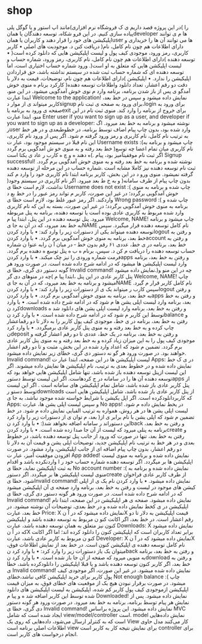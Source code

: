 # shop
در این پروژه قصد داریم ی ک فروشگاه نرم افزاری)مانند اپ استور و یا گوگل پلی( را پیاده سازی کنیم. در این فرو شکاه، توسعه دهندگان یا همانdeveloper ها م ی توانند اپلیکیشن های خود را قرار دهند و کاربران یا همانuser ها می توانند آن ها را خریداری و دریافت کنن د. موجودیت های اصلی • کاربر )دارای اطلاعات هم چون نام کامل، نام کاربری، رمز ورود، موجودی کیف پول و لیست اپلیکیشن هایی که دانلود کرده است(
• توسعه دهنده )دارای اطلاعات هم چون نام کامل، نام کاربری، رمز ورود، شماره حساب و لیست اپلیکشن هایی که متعلق به او است(. ورود شماره حساب اختیاری است، اما توسعه دهنده ای که شماره حساب ثبت شده در سیستم نداشته باشد، حق قراردادن اپلیکیشن را ندارد. • اپلیکیشن )دارای اطلاعات هم چون نام، توضیحات، قیمت به دلار با دقت دو رقم اعشار، تعداد دانلود واطلاعات توسعه دهنده( کارکرد برنام ه
منوی خوش آمدگو ی
پس از باز شدن برنامه، برنامه وارد م نوی خوش آمدگویی میشود. در این منو، ابتدا عبارت Welcome to the application! نمایش داده میشود و سپس در خط بعد، کاربر میتواند ی از موار دsignup برای ورود به صفحه ی ثبت نام،login برای ورود به صفحه ی ورود به برنامه یاexit برای خروج از برنامه را وارد کند.
منوی ثبت نام
در این منو، ابتدا عبارت Enter user if you want to sign up as a user, and developer if you want to sign up as a developer: نوشته میشود و برنامه به خط بعد میرود. اگ رuser وارد شده بود، بدون چاپ پیام اضاف توسط برنامه، در خطوطبعدی و در هر خط به ترتیب نام کامل، نام کاربری و رمز ورود گرفته م شود. اگر پس از ورود نام کاربری، این نام قبلا در سیستم موجود بود، عبار ت Username exists :(چاپ میشود و برنامه به خط بعد رفته و به منوی خو ش آمدگویی برم گردد )نام کاربری میان تمام اعضا چه توسع ه دهند ه و چ ه کارب ر عاد ی یکتا است(. اگر ثبت نام موفقیتآمیز بود، پیام
Signup successful! نوشته شده و برنامه به خط بعد رفته و به منوی خوش آمدگویی برم گردد.
ثبت نام توسعه دهنده نیز کاملا مشابه است .شماره حساب در این مرحله از توسعه دهنده گرفته نمیشود.
منوی ورو د
در این بخش، کاربر برنامه ابتدا نام کاربری خود را وارد م کند )بدون چاپ پیام از طرف سامانه( و به خ ط بعد میرود.
اگر نام کاربری در سیستم وجود نداشت، لازم است خطا ی Username does not exist :( چاپ شده و برنامه به منوی خوش آمدگویی برگردد؛ در غیر این صورت، کاربر م تواند رمز عبور را در خط بع د واردکند. اگر رمز عبور غلط بود، لازم است خطا ی Wrong password :( چاپ شده و برنامه به منوی خوش آمدگویی برگردد؛ در غیر این صورت، بسته به این که نام کاربری وارد شده مربوط به کاربری عادی بوده است یا توسعه دهنده، برنامه به پنل مربوطه میرود.
پنل توسعه دهنده
در این پنل، ابتدا پیا م Welcome, NAME! چاپ میشود و برنامه به خط بعد میرود، که در آن به جا یNAME نام کامل توسعه دهنده قرار میگیرد. سپس توسعه دهنده میتواند یکی از دستورات زیر را وارد کند: • با وارد کردنlogout و رفتن به خط بعد، برنامه به منوی خوش آمدگویی برم گردد.
• با وارد کردنaccount و رفتن به خط بعد، برنامه در ی خط، عددی ۶١ رقم بدون خط ‐ در میان آ ن رابه عنوا ن شماره حساب توسعه دهنده را دریافت م کن د. سپس، برنام ه ب ه پنل توسع ه دهنده برم گردد. فرمت شماره ورودی را نیز چک میکند. • با وارد کردنapps و رفتن به خط بعد، برنامه وارد لیست اپلیکیشن ها میشود که در ادامه شرح داده شده است. در صورت ورود هر گونه دستور دی گری، خطا ی Invalid command! نمایش داده میشود.)چه در این منو و چه در منوهای دی گر(
پنل کاربر عادی
در این پنل ،ابتدا پیا م Welcome, NAME! چاپ میشود و برنامه به خط بعد میرود، که در آن به جا یNAME نام کامل کاربر قرار م گیرد. سپس کارب ر میتواند یک ی از دستورات زیر را وارد کند:
• با وارد کردنlogout و رفتن به خط بعد، برنامه به منوی خوش آمدگویی برم گردد.
• با وارد کردنapps و رفتن به خط بعد، برنامه وارد لیست اپلی یشن ها م شود که در ادامه شرح داده شده است. • با وارد کرد نdownloads و رفتن به خط بعد، برنامه وارد لیست اپلی یشن های دانلود شد ه توسط این کاربر م شود که در ادامه شرح داده شده است.
• با وارد کرد نbalance و رفتن به خط بعد، برنامه در ی خط، موجودی کیف پول کاربر را به دلار تا دو رقماعشار چاپ کرده و به خط بعد رفته و به منوی پنل کاربر عادی برمیگردد.
• با وارد کرد نdeposit و رفتن به خط بعد، برنامه در یک خط، عددی تا دو رقم اعشار گرفته و موجودی کیف پول را به این میزان زیاد کرده و به خط بعد رفته و به منوی پنل کاربر عادی برم گردد.
تضمین م شود که اعداد وارد شده در این بخش، مثبت و تا دو رقم اعشار خواهند بود.
در صورت ورود هر گو نه دستور دی گری، خطای زیر نمایش داده میشود.
Invalid command!
لیست اپلیکیشن ها
در این صفحه، ابتدا عبار ت Apps: در ی ک خط نمایش داده شده و در خطوط بعدی به ترتیب، نام اپلیکیشن ها نمایش داده میشوند. اگر این لیست ازپنل توسعه دهنده باز شده باشد، تنها شامل اپلیکیشن هایی خواهد بود که توسعه دهنده آن ها را در سامانه در ج کردهاست. اگر این لیست توسط دستورapps از پنل کاربر عادی باز شده باشد، شامل تمام اپلیکیشن های سامانه است . اگر این لیست توسط دستو رdownloads از پنل کاربر عادی باز شده باشد، شامل اپلیکیشن هایی است که کاربردانلودکرده است. اگر اپل یکیشن با شرایط خواسته شده موجود نباشد، به جا ی Apps: و سپس لیست اپلی یشن ها، عبارت No apps! در یخط نمایش داده م شود. لیست اپلی یشن ها در هر روش، همواره به ترتیب الفبایی نمایش داده م شود.
در خط بعد، م توان ی از دستورات زیر را وارد کرد )تضمین م شود که اپلی یشن با نام برابر ی از این دستوراتد ر سامانه اضافه نخواهد شد(:
• با وارد کرد نback و رفتن به خط بعد، برنامه به پنلی میرود که لیست از آن جا صدا زده شده است. • با وارد کردنcreate و رفتن به خط بعد، تنها در صورت که ورود از جانب پنل توسعه دهنده باشد، در خطوط بعدی و در هر خط به ترتیب نام اپلیکیشن جدید، توضیحات اپلی یشن و قیمت آن به دلار تا دو رقم اعشار، بدون چاپ پیام اضافه ای از جانب اپلیکیشن، وارد مشود. در صورت افزودن موفقیت آمیز، عبار ت App added! نمایش داده شده و برنامه به منوی لیست اپلیکیشن ها بر میگردد. اگر توسعه دهنده شماره حساب خود ر ا واردنکرده باشد و اقدام به ثبت اپلیکیشن نماید، خطا ی No account number :( نمایش داده شده و برنامه به منوی لیست اپلیکیشن ها بر میگردد. اگر دستورcreate از طرف کاربر عادی
فراخوان شود، خطا یInvalid command! نمایش داده میشود.
• با وارد کردن نام یک ی از اپلی کیشن های موجود در لیست و رفتن به خط بعد، برنامه وارد صفحه ی آن اپلیکیشن میشود که در ادامه شرح داده شده است. در صورت ورود هر گونه دستور دی گری، خطا ی Invalid command! نمایش داده میشود.
صفحه ی هر اپلیکیشن
در این صفحه، ابتدا نام اپلیکیشن در ی کخط نمایش داده شده و در خط بعدی، توضیحات آن نوشته میشود.
در خط بعد، عبارت Price: X نمایش داده میشود که در آ نX قیمت اپلیکیشن به دلار تا دو رقم اعشار است. در خط بعد، اگر اکانت کنو ن مربوط به توسعه دهنده باشد و اپلیکیشن کنون نیز متعلق به همان توسعه دهنده باشد، عبارت Downloads: X نمایش داده میشود که در آ نX برابر تعداد کاربران است که اپلیکیشن کنون را دانلود کرده اند؛ اما اگر اکانت کنو ن مربوط به کاربر عادی باشد، عبارت Developer: X نمایش داده میشود که در آ نX نام کامل توسعه دهنده ی اپلیکیشن کنون است. در خط بعد از نمایش اطلاعات فوق، میتوان یک یاز دستورات زیر را وارد کرد:
• با وارد کرد نback و رفتن به خط بعد، برنامه به منویی میرود که صفحه از آن جا باز شده است. • با وارد کرد نdownload و رفتن به خط بعد، اگر کاربر کنون توسعه دهنده باشد و یا قبلا اپلیکیشن را دانلودکرده باشد، خطا ی Invalid command! نمایش داده شده میشود. در غیر این صورت، اگر موجودی کیف پول کاربر برای خرید اپلیکیشن کافی نباشد،خطای Not enough balance :( چاپ میشود. در صورت برقرار نبودن هیچ یک از موقعیت های خطای فوق، به میزان قیمت اپلیکیشن ازموجودی کیف پول کاربر کم شده، اپلیکیشن به لیست اپلیکیشن های دانلود شده توسط این کاربر اضافه شد ه و پیا م Downloaded! نمایش داده میشود. پس از نمایش هر پیام توسط برنامه، برنامه به خط بعد میرود.
در صورت ورود هر گونه دستور دی گری، خطا ی Invalid command! نمایش داده میشود.
این پروژه براساس MVC ایجاد شده است که شامل view/model/controller است. model نمایش داده‌هایی است که به کنترلر ارسال می‌شود، داده‌هایی که روی یک View کار می‌کنند مدل حاوی اطلاعات اصلی برنامه است view برای نمایش نتیجه کار به کاربر است controller برای انجام درخواست های کاربر است.


